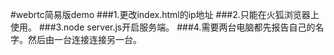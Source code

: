 #webrtc简易版demo
###1.更改index.html的ip地址
###2.只能在火狐浏览器上使用。
###3.node server.js开启服务端。
###4.需要两台电脑都先报告自己的名字。然后由一台连接连接另一台。